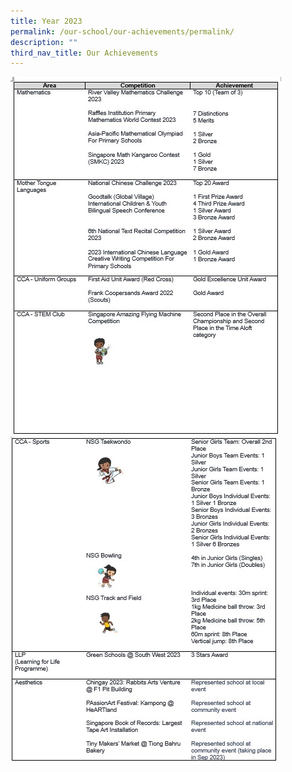 ```yaml
---
title: Year 2023
permalink: /our-school/our-achievements/permalink/
description: ""
third_nav_title: Our Achievements
---
```

![](/images/annotation%202023-08-20%20222250.jpg)
![](/images/annotation%202023-08-20%20222244.jpg)